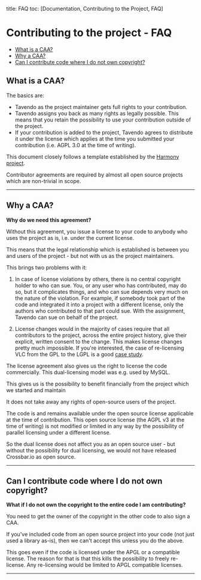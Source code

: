 title: FAQ
toc: [Documentation, Contributing to the Project, FAQ]

# Contributing to the project - FAQ

* [What is a CAA?](#what-is-a-caa?)
* [Why a CAA?](#why-a-caa?)
* [Can I contribute code where I do not own copyright?](#can-i-contribute-code-where-i-do-not-own-copyright?)


## What is a CAA?

The basics are:

* Tavendo as the project maintainer gets full rights to your contribution.
* Tavendo assigns you back as many rights as legally possible. This means that you retain the possibility to use your contribution outside of the project.
* If your contribution is added to the project, Tavendo agrees to distribute it under the license which applies at the time you submitted your contribution (i.e. AGPL 3.0 at the time of writing).

This document closely follows a template established by the [Harmony project](http://harmonyagreements.org/).

Contributor agreements are required by almost all open source projects which are non-trivial in scope.

---

## Why a CAA?

**Why do we need this agreement?**

Without this agreement, you issue a license to your code to anybody who uses the project as is, i.e. under the current license.

This means that the legal relationship which is established is between you and users of the project - but not with us as the project maintainers.

This brings two problems with it:

1. In case of license violations by others, there is no central copyright holder to who can sue. You, or any user who has contributed, may do so, but it complicates things, and who can sue depends very much on the nature of the violation. For example, if somebody took part of the code and integrated it into a project with a different license, only the authors who contributed to that part could sue.
With the assignment, Tavendo can sue on behalf of the project.

2. License changes would in the majority of cases require that all contributors to the project, across the entire project history, give their explicit, written consent to the change.
This makes license changes pretty much impossible. If you're interested, the case of re-licensing VLC from the GPL to the LGPL is a good [case study](http://lwn.net/Articles/525718/).

The license agreement also gives us the right to license the code commercially. This dual-licensing model was e.g. used by MySQL.

This gives us is the possibility to benefit financially from the project which we started and maintain

It does not take away any rights of open-source users of the project.

The code is and remains available under the open source license applicable at the time of contribution. This open source license (the AGPL v3 at the time of writing) is not modified or limited in any way by the possibility of parallel licensing under a different license.

So the dual license does not affect you as an open source user - but without the possibility for dual licensing, we would not have released Crossbar.io as open source.

---

## Can I contribute code where I do not own copyright?

**What if I do not own the copyright to the entire code I am contributing?**

You need to get the owner of the copyright in the other code to also sign a CAA.

If you've included code from an open source project into your code (not just used a library as-is), then we can't accept this unless you do the above.

This goes even if the code is licensed under the APGL or a compatible license. The reason for that is that this kills the possibility to freely re-license. Any re-licensing would be limited to APGL compatible licenses.

---